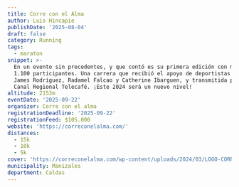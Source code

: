 ```yaml
---
title: Corre con el Alma
author: Luis Hincapie
publishDate: '2025-08-04'
draft: false
category: Running
tags:
  - maraton
snippet: >-
  En un evento sin precedentes, y que contó es su primera edición con más de
  1.100 participantes. Una carrera que recibió el apoyo de deportistas como
  James Rodríguez, Radamel Falcao y Catherine Ibarguen, y transmitida por el
  Canal Regional Telecafé. ¡Este 2024 será un nuevo nivel!
altitude: 2153m
eventDate: '2025-09-22'
organizer: Corre con el alma
registrationDeadline: '2025-09-22'
registrationFeed: $105.000
website: 'https://correconelalma.com/'
distances:
  - 15k
  - 10k
  - 5k
cover: 'https://correconelalma.com/wp-content/uploads/2024/03/LOGO-CORRE-2024.png'
municipality: Manizales
department: Caldas
---
```


